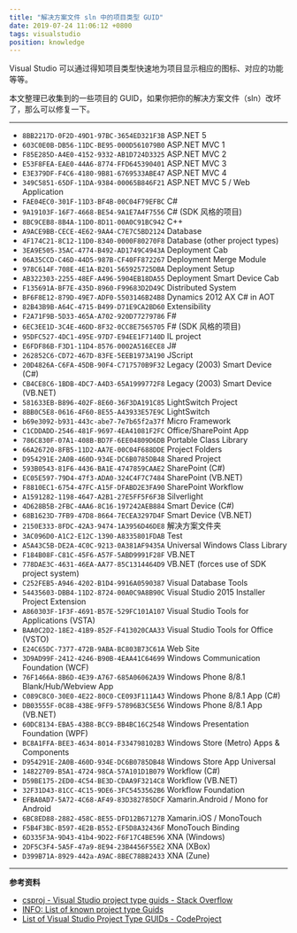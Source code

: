 ```yaml
---
title: "解决方案文件 sln 中的项目类型 GUID"
date: 2019-07-24 11:06:12 +0800
tags: visualstudio
position: knowledge
---
```


Visual Studio 可以通过得知项目类型快速地为项目显示相应的图标、对应的功能等等。

本文整理已收集到的一些项目的 GUID，如果你把你的解决方案文件（sln）改坏了，那么可以修复一下。

---

- `8BB2217D-0F2D-49D1-97BC-3654ED321F3B` ASP.NET 5
- `603C0E0B-DB56-11DC-BE95-000D561079B0` ASP.NET MVC 1
- `F85E285D-A4E0-4152-9332-AB1D724D3325` ASP.NET MVC 2
- `E53F8FEA-EAE0-44A6-8774-FFD645390401` ASP.NET MVC 3
- `E3E379DF-F4C6-4180-9B81-6769533ABE47` ASP.NET MVC 4
- `349C5851-65DF-11DA-9384-00065B846F21` ASP.NET MVC 5 / Web Application
- `FAE04EC0-301F-11D3-BF4B-00C04F79EFBC` C#
- `9A19103F-16F7-4668-BE54-9A1E7A4F7556` C# (SDK 风格的项目)
- `8BC9CEB8-8B4A-11D0-8D11-00A0C91BC942` C++
- `A9ACE9BB-CECE-4E62-9AA4-C7E7C5BD2124` Database
- `4F174C21-8C12-11D0-8340-0000F80270F8` Database (other project types)
- `3EA9E505-35AC-4774-B492-AD1749C4943A` Deployment Cab
- `06A35CCD-C46D-44D5-987B-CF40FF872267` Deployment Merge Module
- `978C614F-708E-4E1A-B201-565925725DBA` Deployment Setup
- `AB322303-2255-48EF-A496-5904EB18DA55` Deployment Smart Device Cab
- `F135691A-BF7E-435D-8960-F99683D2D49C` Distributed System
- `BF6F8E12-879D-49E7-ADF0-5503146B24B8` Dynamics 2012 AX C# in AOT
- `82B43B9B-A64C-4715-B499-D71E9CA2BD60` Extensibility
- `F2A71F9B-5D33-465A-A702-920D77279786` F#
- `6EC3EE1D-3C4E-46DD-8F32-0CC8E7565705` F# (SDK 风格的项目)
- `95DFC527-4DC1-495E-97D7-E94EE1F7140D` IL project
- `E6FDF86B-F3D1-11D4-8576-0002A516ECE8` J#
- `262852C6-CD72-467D-83FE-5EEB1973A190` JScript
- `20D4826A-C6FA-45DB-90F4-C717570B9F32` Legacy (2003) Smart Device (C#)
- `CB4CE8C6-1BDB-4DC7-A4D3-65A1999772F8` Legacy (2003) Smart Device (VB.NET)
- `581633EB-B896-402F-8E60-36F3DA191C85` LightSwitch Project
- `8BB0C5E8-0616-4F60-8E55-A43933E57E9C` LightSwitch
- `b69e3092-b931-443c-abe7-7e7b65f2a37f` Micro Framework
- `C1CDDADD-2546-481F-9697-4EA41081F2FC` Office/SharePoint App
- `786C830F-07A1-408B-BD7F-6EE04809D6DB` Portable Class Library
- `66A26720-8FB5-11D2-AA7E-00C04F688DDE` Project Folders
- `D954291E-2A0B-460D-934E-DC6B0785DB48` Shared Project
- `593B0543-81F6-4436-BA1E-4747859CAAE2` SharePoint (C#)
- `EC05E597-79D4-47f3-ADA0-324C4F7C7484` SharePoint (VB.NET)
- `F8810EC1-6754-47FC-A15F-DFABD2E3FA90` SharePoint Workflow
- `A1591282-1198-4647-A2B1-27E5FF5F6F3B` Silverlight
- `4D628B5B-2FBC-4AA6-8C16-197242AEB884` Smart Device (C#)
- `68B1623D-7FB9-47D8-8664-7ECEA3297D4F` Smart Device (VB.NET)
- `2150E333-8FDC-42A3-9474-1A3956D46DE8` 解决方案文件夹
- `3AC096D0-A1C2-E12C-1390-A8335801FDAB` Test
- `A5A43C5B-DE2A-4C0C-9213-0A381AF9435A` Universal Windows Class Library
- `F184B08F-C81C-45F6-A57F-5ABD9991F28F` VB.NET
- `778DAE3C-4631-46EA-AA77-85C1314464D9` VB.NET (forces use of SDK project system)
- `C252FEB5-A946-4202-B1D4-9916A0590387` Visual Database Tools
- `54435603-DBB4-11D2-8724-00A0C9A8B90C` Visual Studio 2015 Installer Project Extension
- `A860303F-1F3F-4691-B57E-529FC101A107` Visual Studio Tools for Applications (VSTA)
- `BAA0C2D2-18E2-41B9-852F-F413020CAA33` Visual Studio Tools for Office (VSTO)
- `E24C65DC-7377-472B-9ABA-BC803B73C61A` Web Site
- `3D9AD99F-2412-4246-B90B-4EAA41C64699` Windows Communication Foundation (WCF)
- `76F1466A-8B6D-4E39-A767-685A06062A39` Windows Phone 8/8.1 Blank/Hub/Webview App
- `C089C8C0-30E0-4E22-80C0-CE093F111A43` Windows Phone 8/8.1 App (C#)
- `DB03555F-0C8B-43BE-9FF9-57896B3C5E56` Windows Phone 8/8.1 App (VB.NET)
- `60DC8134-EBA5-43B8-BCC9-BB4BC16C2548` Windows Presentation Foundation (WPF)
- `BC8A1FFA-BEE3-4634-8014-F334798102B3` Windows Store (Metro) Apps & Components
- `D954291E-2A0B-460D-934E-DC6B0785DB48` Windows Store App Universal
- `14822709-B5A1-4724-98CA-57A101D1B079` Workflow (C#)
- `D59BE175-2ED0-4C54-BE3D-CDAA9F3214C8` Workflow (VB.NET)
- `32F31D43-81CC-4C15-9DE6-3FC5453562B6` Workflow Foundation
- `EFBA0AD7-5A72-4C68-AF49-83D382785DCF` Xamarin.Android / Mono for Android
- `6BC8ED88-2882-458C-8E55-DFD12B67127B` Xamarin.iOS / MonoTouch
- `F5B4F3BC-B597-4E2B-B552-EF5D8A32436F` MonoTouch Binding
- `6D335F3A-9D43-41b4-9D22-F6F17C4BE596` XNA (Windows)
- `2DF5C3F4-5A5F-47a9-8E94-23B4456F55E2` XNA (XBox)
- `D399B71A-8929-442a-A9AC-8BEC78BB2433` XNA (Zune)

---

**参考资料**

- [csproj - Visual Studio project type guids - Stack Overflow](https://stackoverflow.com/a/53485177/6233938)
- [INFO: List of known project type Guids](https://www.mztools.com/articles/2008/mz2008017.aspx)
- [List of Visual Studio Project Type GUIDs - CodeProject](https://www.codeproject.com/Reference/720512/List-of-Visual-Studio-Project-Type-GUIDs)
